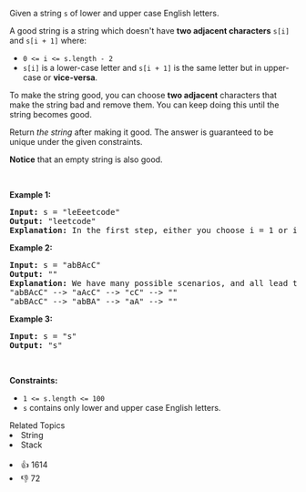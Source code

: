 <p>Given a string <code>s</code> of lower and upper case English letters.</p>

<p>A good string is a string which doesn't have <strong>two adjacent characters</strong> <code>s[i]</code> and <code>s[i + 1]</code> where:</p>

<ul> 
 <li><code>0 &lt;= i &lt;= s.length - 2</code></li> 
 <li><code>s[i]</code> is a lower-case letter and <code>s[i + 1]</code> is the same letter but in upper-case or <strong>vice-versa</strong>.</li> 
</ul>

<p>To make the string good, you can choose <strong>two adjacent</strong> characters that make the string bad and remove them. You can keep doing this until the string becomes good.</p>

<p>Return <em>the string</em> after making it good. The answer is guaranteed to be unique under the given constraints.</p>

<p><strong>Notice</strong> that an empty string is also good.</p>

<p>&nbsp;</p> 
<p><strong class="example">Example 1:</strong></p>

<pre>
<strong>Input:</strong> s = "leEeetcode"
<strong>Output:</strong> "leetcode"
<strong>Explanation:</strong> In the first step, either you choose i = 1 or i = 2, both will result "leEeetcode" to be reduced to "leetcode".
</pre>

<p><strong class="example">Example 2:</strong></p>

<pre>
<strong>Input:</strong> s = "abBAcC"
<strong>Output:</strong> ""
<strong>Explanation:</strong> We have many possible scenarios, and all lead to the same answer. For example:
"abBAcC" --&gt; "aAcC" --&gt; "cC" --&gt; ""
"abBAcC" --&gt; "abBA" --&gt; "aA" --&gt; ""
</pre>

<p><strong class="example">Example 3:</strong></p>

<pre>
<strong>Input:</strong> s = "s"
<strong>Output:</strong> "s"
</pre>

<p>&nbsp;</p> 
<p><strong>Constraints:</strong></p>

<ul> 
 <li><code>1 &lt;= s.length &lt;= 100</code></li> 
 <li><code>s</code> contains only lower and upper case English letters.</li> 
</ul>

<div><div>Related Topics</div><div><li>String</li><li>Stack</li></div></div><br><div><li>👍 1614</li><li>👎 72</li></div>